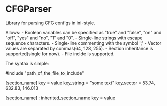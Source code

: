 # CFGParser
Library for parsing CFG configs in ini-style.

Allows:
	- Boolean variables can be specified as "true" and "false", "on" and "off", "yes" and "no", "1" and "0".
	- Single-line strings with escape sequence characters.
	- Single-line commenting with the symbol ';'
	- Vector values are separated by commas(64, 128, 255).
	- Section inheritance is supported(single for now).
	- File inclde is supported.
	
The syntax is simple:

 #include "path_of_the_file_to_include"
 
[section_name]
key = value
key_string = "some text"
key_vector = 53.74, 632.83, 146.013

[section_name] : inherited_section_name
key = value


